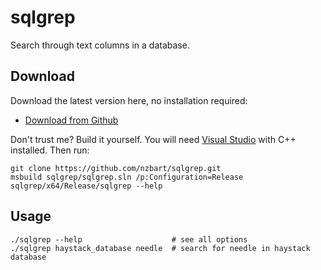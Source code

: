 # sqlgrep
Search through text columns in a database.

## Download

Download the latest version here, no installation required:
* [Download from Github](https://github.com/nzbart/sqlgrep/releases/download/v0.2/sqlgrep.exe)

Don't trust me? Build it yourself. You will need [Visual Studio](https://visualstudio.microsoft.com/vs/) with C++ installed. Then run:

```
git clone https://github.com/nzbart/sqlgrep.git
msbuild sqlgrep/sqlgrep.sln /p:Configuration=Release
sqlgrep/x64/Release/sqlgrep --help
```

## Usage

```
./sqlgrep --help                    # see all options
./sqlgrep haystack_database needle  # search for needle in haystack database
```
